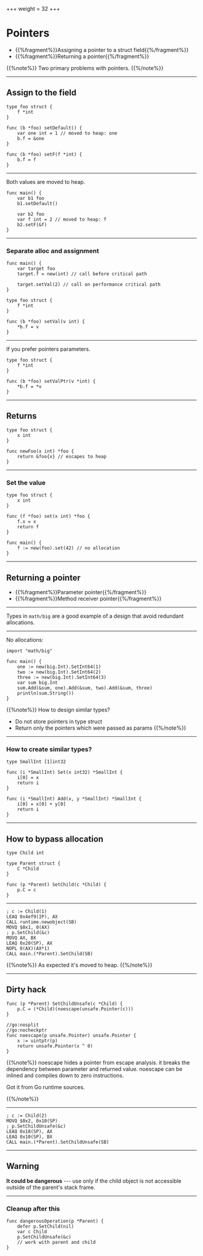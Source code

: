+++
weight = 32
+++

# Pointers

 - {{%fragment%}}Assigning a pointer to a struct field{{%/fragment%}}
 - {{%fragment%}}Returning a pointer{{%/fragment%}}

{{%note%}}
Two primary problems with pointers.
{{%/note%}}

---

## Assign to the field
```go{|5-8|10-12}
type foo struct {
	f *int
}

func (b *foo) setDefault() {
	var one int = 1 // moved to heap: one
	b.f = &one
}

func (b *foo) setF(f *int) {
	b.f = f
}
```

---

Both values are moved to heap.

```go{2-3|5-7}
func main() {
	var b1 foo
	b1.setDefault()

	var b2 foo
	var f int = 2 // moved to heap: f
	b2.setF(&f)
}
```

---

### Separate alloc and assignment

```go{2,3,9|5,12-13}
func main() {
	var target foo
	target.f = new(int) // call before critical path

	target.setVal(2) // call on performance critical path
}

type foo struct {
	f *int
}

func (b *foo) setVal(v int) {
	*b.f = v
}
```

---

If you prefer pointers parameters.

```go{}
type foo struct {
	f *int
}

func (b *foo) setValPtr(v *int) {
	*b.f = *v
}
```

---

## Returns

```go{}
type foo struct {
    x int
}

func newFoo(x int) *foo {
    return &foo{x} // escapes to heap
}
```

---

### Set the value

```go{}
type foo struct {
    x int
}

func (f *foo) set(x int) *foo {
    f.x = x
    return f
}

func main() {
    f := new(foo).set(42) // no allocation
}
```

---

## Returning a pointer

 - {{%fragment%}}Parameter pointer{{%/fragment%}}
 - {{%fragment%}}Method receiver pointer{{%/fragment%}}

---

Types in `math/big` are a good example of a design that avoid redundant allocations.

---

No allocations:
```go{|4-6|7-9}
import "math/big"

func main() {
	one := new(big.Int).SetInt64(1)
	two := new(big.Int).SetInt64(2)
	three := new(big.Int).SetInt64(3)
	var sum big.Int
	sum.Add(&sum, one).Add(&sum, two).Add(&sum, three)
	println(sum.String())
}
```

{{%note%}}
How to design similar types?
 - Do not store pointers in type struct
 - Return only the pointers which were passed as params
{{%/note%}}

---

### How to create similar types?

```go{|1|3-6|8-11}
type SmallInt [1]int32

func (i *SmallInt) Set(x int32) *SmallInt {
	i[0] = x
	return i
}

func (i *SmallInt) Add(x, y *SmallInt) *SmallInt {
	i[0] = x[0] + y[0]
	return i
}
```

---

## How to bypass allocation

```go{}
type Child int

type Parent struct {
	C *Child
}

func (p *Parent) SetChild(c *Child) {
	p.C = c
}
```

---

```x86asm{1,3,4,5,9}
; c := Child(1)
LEAQ 0x4ef9(IP), AX		
CALL runtime.newobject(SB)	
MOVQ $0x1, 0(AX)		
; p.SetChild(&c)
MOVQ AX, BX				
LEAQ 0x20(SP), AX			
NOPL 0(AX)(AX*1)			
CALL main.(*Parent).SetChild(SB)	
```

{{%note%}}
As expected it's moved to heap.
{{%/note%}}

---

## Dirty hack

```go{5-10|2}
func (p *Parent) SetChildUnsafe(c *Child) {
	p.C = (*Child)(noescape(unsafe.Pointer(c)))
}

//go:nosplit
//go:nocheckptr
func noescape(p unsafe.Pointer) unsafe.Pointer {
	x := uintptr(p)
	return unsafe.Pointer(x ^ 0)
}
```

{{%note%}}
noescape hides a pointer from escape analysis.
it breaks the dependency between parameter and returned value.
noescape can be inlined and compiles down to zero instructions.

Got it from Go runtime sources.

{{%/note%}}

---

```x86asm{1,2,3,6}
; c := Child(2)
MOVQ $0x2, 0x10(SP)	
; p.SetChildUnsafe(&c)
LEAQ 0x18(SP), AX			
LEAQ 0x10(SP), BX			
CALL main.(*Parent).SetChildUnsafe(SB)	
```

---

## Warning

**It could be dangerous** --- use only if the child object is not accessible outside of
the parent's stack frame.

---

### Cleanup after this

```go{}
func dangerousOperation(p *Parent) {
    defer p.SetChild(nil)
    var c Child
    p.SetChildUnsafe(&c)
    // work with parent and child
}
```
